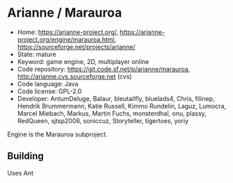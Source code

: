 # Arianne / Marauroa

- Home: https://arianne-project.org/, https://arianne-project.org/engine/marauroa.html, https://sourceforge.net/projects/arianne/
- State: mature
- Keyword: game engine, 2D, multiplayer online
- Code repository: https://git.code.sf.net/p/arianne/marauroa, http://arianne.cvs.sourceforge.net (cvs)
- Code language: Java
- Code license: GPL-2.0
- Developer: AntumDeluge, Balaur, bleutailfly, bluelads4, Chris, filinep, Hendrik Brummermann, Katie Russell, Kimmo Rundelin, Laguz, Lumocra, Marcel Miebach, Markus, Martin Fuchs, monsterdhal, onu, plassy, RedQueen, sjtsp2008, soniccuz, Storyteller, tigertoes, yoriy

Engine is the Marauroa subproject.

## Building

Uses Ant